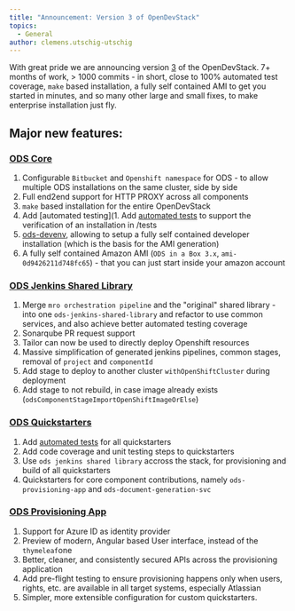 ```yaml
---
title: "Announcement: Version 3 of OpenDevStack"
topics:
  - General
author: clemens.utschig-utschig
---
```

With great pride we are announcing version [3](https://github.com/orgs/opendevstack/projects/9) of the OpenDevStack.
7+ months of work, > 1000 commits - in short, close to 100% automated test coverage, `make` based installation, a fully self contained AMI to get you started in minutes, and so many other large and small fixes, to make enterprise installation just fly.

## Major new features:

### [ODS Core](https://github.com/opendevstack/ods-core/blob/master/CHANGELOG.md#30---2020-08-11)
1. Configurable `Bitbucket` and `Openshift namespace` for ODS - to allow multiple ODS installations on the same cluster, side by side
1. Full end2end support for HTTP PROXY across all components
1. `make` based installation for the entire OpenDevStack
1. Add [automated testing](1. Add [automated tests](https://github.com/opendevstack/ods-quickstarters/tree/3.x/tests) to support the verification of an installation in /tests
1. [ods-devenv](https://github.com/opendevstack/ods-core/tree/3.x/ods-devenv), allowing to setup a fully self contained developer installation (which is the basis for the AMI generation)
1. A fully self contained Amazon AMI (`ODS in a Box 3.x`, `ami-0d9426211d748fc65`) - that you can just start inside your amazon account

### [ODS Jenkins Shared Library](https://github.com/opendevstack/ods-jenkins-shared-library/blob/master/CHANGELOG.md#30---2020-08-11)
1. Merge `mro orchestration pipeline` and the "original" shared library - into one `ods-jenkins-shared-library` and refactor to use common services, and also achieve better automated testing coverage
1. Sonarqube PR request support
1. Tailor can now be used to directly deploy Openshift resources
1. Massive simplification of generated jenkins pipelines, common stages, removal of `project` and `componentId`
1. Add stage to deploy to another cluster `withOpenShiftCluster` during deployment
1. Add stage to not rebuild, in case image already exists (`odsComponentStageImportOpenShiftImageOrElse`)

### [ODS Quickstarters](https://github.com/opendevstack/ods-quickstarters/blob/master/CHANGELOG.md#30---2020-08-11)
1. Add [automated tests](https://github.com/opendevstack/ods-quickstarters/tree/3.x/tests) for all quickstarters 
1. Add code coverage and unit testing steps to quickstarters
1. Use `ods jenkins shared library` accross the stack, for provisioning and build of all quickstarters
1. Quickstarters for core component contributions, namely `ods-provisioning-app` and `ods-document-generation-svc`

### [ODS Provisioning App](https://github.com/opendevstack/ods-provisioning-app/blob/master/CHANGELOG.md#120---2019-10-10)
1. Support for Azure ID as identity provider
1. Preview of modern, Angular based User interface, instead of the `thymeleaf`one
1. Better, cleaner, and consistently secured APIs across the provisioning application
1. Add pre-flight testing to ensure provisioning happens only when users, rights, etc. are available in all target systems, especially Atlassian
1. Simpler, more extensible configuration for custom quickstarters.
